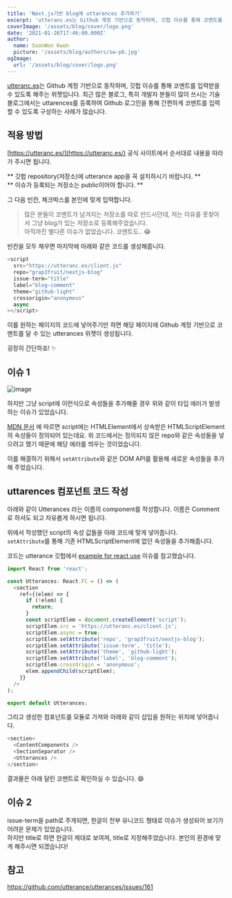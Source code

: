 ```yaml
---
title: 'Next.js기반 blog에 uttarences 추가하기'
excerpt: 'utteranc.es는 Github 계정 기반으로 동작하며, 깃헙 이슈를 통해 코멘트를 입력받을 수 있도록 해주는 위젯입니다. 최근 많은 블로그, 특히 개발자 분들이 많이 쓰시는 기술블로그에서는 uttarences를 등록하여 Github 로그인을 통해 간편하게 코멘트를 입력할 수 있도록 구성하는 사례가 많습니다.'
coverImage: '/assets/blog/cover/logo.png'
date: '2021-01-26T17:46:00.000Z'
author:
  name: SoonWon Kwon
  picture: '/assets/blog/authors/sw-pb.jpg'
ogImage:
  url: '/assets/blog/cover/logo.png'
---
```


[utteranc.es](https://utteranc.es/)는 Github 계정 기반으로 동작하며, 깃헙 이슈를 통해 코멘트를 입력받을 수 있도록 해주는 위젯입니다. 최근 많은 블로그, 특히 개발자 분들이 많이 쓰시는 기술블로그에서는 uttarences를 등록하여 Github 로그인을 통해 간편하게 코멘트를 입력할 수 있도록 구성하는 사례가 많습니다.

## 적용 방법

[https://utteranc.es/](https://utteranc.es/) 공식 사이트에서 순서대로 내용을 따라가 주시면 됩니다.

** 깃헙 repository(저장소)에 utterance app을 꼭 설치하시기 바랍니다. **  
** 이슈가 등록되는 저장소는 public이어야 합니다. **

그 다음 빈칸, 체크박스를 본인에 맞게 입력합니다.

> 많은 분들이 코멘트가 남겨지는 저장소를 따로 만드시던데, 저는 이유를 못찾아서 그냥 blog가 있는 저장소로 등록해주었습니다.  
> 아직까진 별다른 이슈가 없었습니다. 코멘트도.. 😂

빈칸을 모두 채우면 마지막에 아래와 같은 코드를 생성해줍니다.

```javascript
<script
  src="https://utteranc.es/client.js"
  repo="grap3fruit/nextjs-blog"
  issue-term="title"
  label="blog-comment"
  theme="github-light"
  crossorigin="anonymous"
  async
></script>
```

이를 원하는 페이지의 코드에 넣어주기만 하면 해당 페이지에 Github 계정 기반으로 코멘트를 달 수 있는 utterances 위젯이 생성됩니다.

굉장히 간단하죠! ✨

## 이슈 1

![image](https://user-images.githubusercontent.com/13213473/105818212-f8c3a980-5ff9-11eb-9549-60eaafc3102c.png)

하지만 그냥 script에 이런식으로 속성들을 추가해줄 경우 위와 같이 타입 에러가 발생하는 이슈가 있었습니다.

[MDN 문서](https://developer.mozilla.org/en-US/docs/Web/API/HTMLScriptElement) 에 따르면 script에는 HTMLElement에서 상속받은 HTMLScriptElement의 속성들이 정의되어 있는데요. 위 코드에서는 정의되지 않은 repo와 같은 속성들을 넣으려고 했기 때문에 해당 에러를 띄우는 것이었습니다.

이를 해결하기 위해서 `setAttribute`와 같은 DOM API를 활용해 새로운 속성들을 추가해 주었습니다.

## uttarences 컴포넌트 코드 작성

아래와 같이 Utterances 라는 이름의 component를 작성합니다. 이름은 Comment로 하셔도 되고 자유롭게 하시면 됩니다.

위에서 작성했던 script의 속성 값들을 아래 코드에 맞게 넣어줍니다.  
`setAttribute`를 통해 기존 HTMLScriptElement에 없던 속성들을 추가해줍니다.

코드는 utterance 깃헙에서 [example for react use](https://github.com/utterance/utterances/issues/161) 이슈를 참고했습니다.

```javascript
import React from 'react';

const Utterances: React.FC = () => (
  <section
    ref={(elem) => {
      if (!elem) {
        return;
      }
      const scriptElem = document.createElement('script');
      scriptElem.src = 'https://utteranc.es/client.js';
      scriptElem.async = true;
      scriptElem.setAttribute('repo', 'grap3fruit/nextjs-blog');
      scriptElem.setAttribute('issue-term', 'title');
      scriptElem.setAttribute('theme', 'github-light');
      scriptElem.setAttribute('label', 'blog-comment');
      scriptElem.crossOrigin = 'anonymous';
      elem.appendChild(scriptElem);
    }}
  />
);

export default Utterances;
```

그리고 생성한 컴포넌트를 모듈로 가져와 아래와 같이 삽입을 원하는 위치에 넣어줍니다.

```javascript
<section>
  <ContentComponents />
  <SectionSeparator />
  <Utterances />
</section>
```

결과물은 아래 달린 코멘트로 확인하실 수 있습니다. 😄

## 이슈 2

issue-term을 path로 주게되면, 한글이 전부 유니코드 형태로 이슈가 생성되어 보기가 어려운 문제가 있었습니다.  
하지만 title로 하면 한글이 제대로 보여져, title로 지정해주었습니다. 본인의 환경에 맞게 해주시면 되겠습니다!

## 참고

https://github.com/utterance/utterances/issues/161
